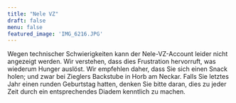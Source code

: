 ```yaml
---
title: "Nele VZ"
draft: false
menu: false
featured_image: 'IMG_6216.JPG'
---
```


Wegen technischer Schwierigkeiten kann der Nele-VZ-Account leider nicht angezeigt werden. Wir verstehen, dass dies Frustration hervorruft, was wiederum Hunger auslöst. Wir empfehlen daher, dass Sie sich einen Snack holen; und zwar bei Zieglers Backstube in Horb am Neckar.
Falls Sie letztes Jahr einen runden Geburtstag hatten, denken Sie bitte daran, dies zu jeder Zeit durch ein entsprechendes Diadem kenntlich zu machen.